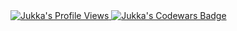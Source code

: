 <a href="https://github.com/jukkapajarinen">
  <img src="https://komarev.com/ghpvc/?username=jukkapajarinen&color=blue" alt="Jukka's Profile Views">
</a>
<a href="https://www.codewars.com/users/jukkap" target="_blank">
  <img src="https://www.codewars.com/users/jukkap/badges/micro" alt="Jukka's Codewars Badge"/>
</a>
